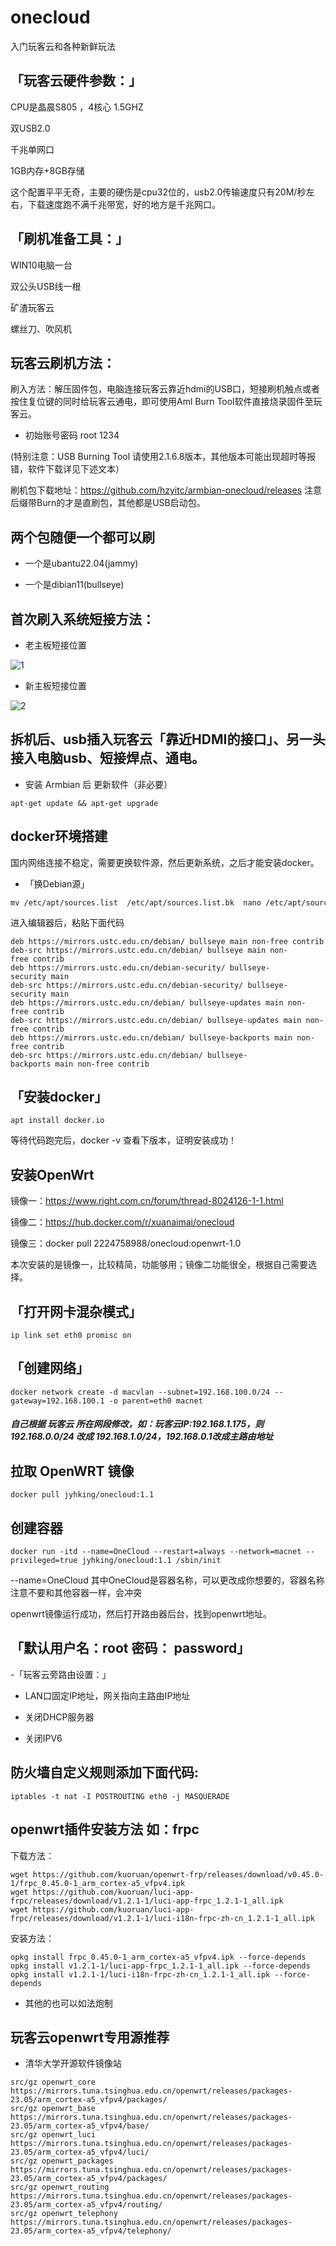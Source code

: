 # onecloud
入门玩客云和各种新鲜玩法
## 「玩客云硬件参数：」

CPU是晶晨S805 ，4核心 1.5GHZ

双USB2.0

千兆单网口

1GB内存+8GB存储

这个配置平平无奇，主要的硬伤是cpu32位的，usb2.0传输速度只有20M/秒左右，下载速度跑不满千兆带宽，好的地方是千兆网口。

## 「刷机准备工具：」

WIN10电脑一台

双公头USB线一根

矿渣玩客云

螺丝刀、吹风机

## 玩客云刷机方法：
刷入方法：解压固件包，电脑连接玩客云靠近hdmi的USB口，短接刷机触点或者按住复位键的同时给玩客云通电，即可使用Aml Burn Tool软件直接烧录固件至玩客云。 

- 初始账号密码  root   1234


(特别注意：USB Burning Tool 请使用2.1.6.8版本，其他版本可能出现超时等报错，软件下载详见下述文本）


刷机包下载地址：https://github.com/hzyitc/armbian-onecloud/releases 注意后缀带Burn的才是直刷包，其他都是USB启动包。

## 两个包随便一个都可以刷 

- 一个是ubantu22.04(jammy) 

- 一个是dibian11(bullseye)

## 首次刷入系统短接方法：

- 老主板短接位置

![1](https://github.com/3981877/onecloud/assets/60610978/2c06a27f-eb7b-486e-a8ed-57b0a3d9ac35)

- 新主板短接位置

![2](https://github.com/3981877/onecloud/assets/60610978/d96e1273-f83a-4051-939a-0ec30d3c1a14)

## 拆机后、usb插入玩客云「靠近HDMI的接口」、另一头接入电脑usb、短接焊点、通电。

- 安装 Armbian 后 更新软件（非必要）

```
apt-get update && apt-get upgrade
```
## docker环境搭建

国内网络连接不稳定，需要更换软件源，然后更新系统，之后才能安装docker。

- 「换Debian源」

```
mv /etc/apt/sources.list  /etc/apt/sources.list.bk  nano /etc/apt/sources.list
```
进入编辑器后，粘贴下面代码
```
deb https://mirrors.ustc.edu.cn/debian/ bullseye main non-free contrib
deb-src https://mirrors.ustc.edu.cn/debian/ bullseye main non-free contrib
deb https://mirrors.ustc.edu.cn/debian-security/ bullseye-security main
deb-src https://mirrors.ustc.edu.cn/debian-security/ bullseye-security main
deb https://mirrors.ustc.edu.cn/debian/ bullseye-updates main non-free contrib
deb-src https://mirrors.ustc.edu.cn/debian/ bullseye-updates main non-free contrib
deb https://mirrors.ustc.edu.cn/debian/ bullseye-backports main non-free contrib
deb-src https://mirrors.ustc.edu.cn/debian/ bullseye-backports main non-free contrib
```
## 「安装docker」

```
apt install docker.io
```

等待代码跑完后，docker -v 查看下版本，证明安装成功！

## 安装OpenWrt

镜像一：https://www.right.com.cn/forum/thread-8024126-1-1.html

镜像二：https://hub.docker.com/r/xuanaimai/onecloud

镜像三：docker pull 2224758988/onecloud:openwrt-1.0

本次安装的是镜像一，比较精简，功能够用；镜像二功能很全，根据自己需要选择。
## 「打开网卡混杂模式」
```
ip link set eth0 promisc on
```

## 「创建网络」

```
docker network create -d macvlan --subnet=192.168.100.0/24 --gateway=192.168.100.1 -o parent=eth0 macnet
```

##### 自己根据 玩客云 所在网段修改，如：玩客云IP:192.168.1.175，则192.168.0.0/24 改成 192.168.1.0/24，192.168.0.1改成主路由地址

## 拉取 OpenWRT 镜像

```
docker pull jyhking/onecloud:1.1
```

## 创建容器
```
docker run -itd --name=OneCloud --restart=always --network=macnet --privileged=true jyhking/onecloud:1.1 /sbin/init
```
--name=OneCloud 其中OneCloud是容器名称，可以更改成你想要的，容器名称注意不要和其他容器一样，会冲突

openwrt镜像运行成功，然后打开路由器后台，找到openwrt地址。

## 「默认用户名：root  密码： password」

-「玩客云旁路由设置：」

- LAN口固定IP地址，网关指向主路由IP地址

- 关闭DHCP服务器

- 关闭IPV6

## 防火墙自定义规则添加下面代码:

```
iptables -t nat -I POSTROUTING eth0 -j MASQUERADE
```
## openwrt插件安装方法 如：frpc

下载方法：
```
wget https://github.com/kuoruan/openwrt-frp/releases/download/v0.45.0-1/frpc_0.45.0-1_arm_cortex-a5_vfpv4.ipk
wget https://github.com/kuoruan/luci-app-frpc/releases/download/v1.2.1-1/luci-app-frpc_1.2.1-1_all.ipk
wget https://github.com/kuoruan/luci-app-frpc/releases/download/v1.2.1-1/luci-i18n-frpc-zh-cn_1.2.1-1_all.ipk
```
安装方法：
```
opkg install frpc_0.45.0-1_arm_cortex-a5_vfpv4.ipk --force-depends
opkg install v1.2.1-1/luci-app-frpc_1.2.1-1_all.ipk --force-depends
opkg install v1.2.1-1/luci-i18n-frpc-zh-cn_1.2.1-1_all.ipk --force-depends
```
- 其他的也可以如法炮制
## 玩客云openwrt专用源推荐

- 清华大学开源软件镜像站
```
src/gz openwrt_core https://mirrors.tuna.tsinghua.edu.cn/openwrt/releases/packages-23.05/arm_cortex-a5_vfpv4/packages/
src/gz openwrt_base https://mirrors.tuna.tsinghua.edu.cn/openwrt/releases/packages-23.05/arm_cortex-a5_vfpv4/base/
src/gz openwrt_luci https://mirrors.tuna.tsinghua.edu.cn/openwrt/releases/packages-23.05/arm_cortex-a5_vfpv4/luci/
src/gz openwrt_packages https://mirrors.tuna.tsinghua.edu.cn/openwrt/releases/packages-23.05/arm_cortex-a5_vfpv4/packages/
src/gz openwrt_routing https://mirrors.tuna.tsinghua.edu.cn/openwrt/releases/packages-23.05/arm_cortex-a5_vfpv4/routing/
src/gz openwrt_telephony https://mirrors.tuna.tsinghua.edu.cn/openwrt/releases/packages-23.05/arm_cortex-a5_vfpv4/telephony/
```
